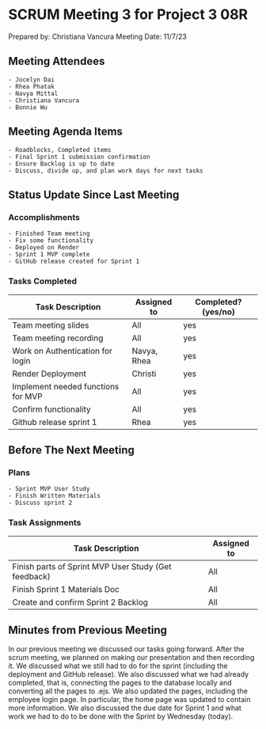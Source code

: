 # SCRUM Meeting 3 for Project 3 08R
Prepared by: Christiana Vancura
Meeting Date: 11/7/23

## Meeting Attendees
    - Jocelyn Dai
    - Rhea Phatak
    - Navya Mittal
    - Christiana Vancura
    - Bonnie Wu

## Meeting Agenda Items
    - Roadblocks, Completed items
    - Final Sprint 1 submission confirmation
    - Ensure Backlog is up to date
    - Discuss, divide up, and plan work days for next tasks

## Status Update Since Last Meeting
### Accomplishments
    - Finished Team meeting
    - Fix some functionality
    - Deployed on Render
    - Sprint 1 MVP complete
    - GitHub release created for Sprint 1

### Tasks Completed

| Task Description                                   | Assigned to       | Completed? (yes/no) |
| -------------------------------------------------- | ----------------- | ------------------- |
| Team meeting slides                                | All               | yes                 |
| Team meeting recording                             | All               | yes                 |
| Work on Authentication for login                   | Navya, Rhea       | yes                 |
| Render Deployment                                  | Christi           | yes                 |
| Implement needed functions for MVP                 | All               | yes                 |
| Confirm functionality                              | All               | yes                 |
| Github release sprint 1                            | Rhea              | yes                 |

## Before The Next Meeting
### Plans
    - Sprint MVP User Study
    - Finish Written Materials
    - Discuss sprint 2

### Task Assignments
| Task Description                                     | Assigned to          |
| ---------------------------------------------------- | -------------------- |
| Finish parts of Sprint MVP User Study (Get feedback) | All                  |
| Finish Sprint 1 Materials Doc                        | All                  |
| Create and confirm Sprint 2 Backlog                  | All                  |




## Minutes from Previous Meeting
In our previous meeting we discussed our tasks going forward. After the scrum meeting, we planned on making our presentation and then recording it. We discussed what we still had to do for the sprint (including the deployment and GitHub release). We also discussed what we had already completed, that is, connecting the pages to the database locally and converting all the pages to .ejs. We also updated the pages, including the employee login page. In particular, the home page was updated to contain more information. We also discussed the due date for Sprint 1 and what work we had to do to be done with the Sprint by Wednesday (today).